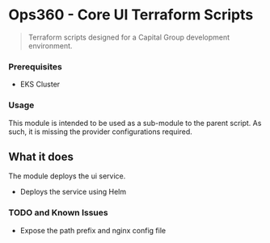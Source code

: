 # Ops360 - Core UI Terraform Scripts
> Terraform scripts designed for a Capital Group development environment.

### Prerequisites

- EKS Cluster
  
### Usage
This module is intended to be used as a sub-module to the parent script. As such, it is missing the provider configurations required.

## What it does
The module deploys the ui service.

- Deploys the service using Helm

### TODO and Known Issues
- Expose the path prefix and nginx config file